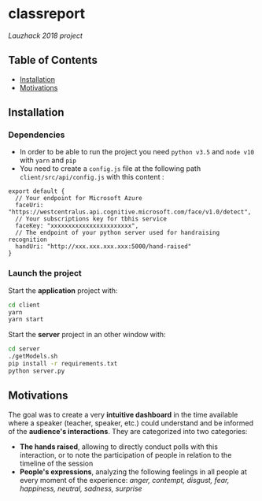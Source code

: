 # classreport
_Lauzhack 2018 project_

## Table of Contents

- [Installation](#installation)
- [Motivations](#motivations)

## Installation

### Dependencies
*  In order to be able to run the project you need `python v3.5` and `node v10` with `yarn` and `pip`
* You need to create a `config.js` file at the following path `client/src/api/config.js` with this content :

```
export default {
  // Your endpoint for Microsoft Azure
  faceUri: "https://westcentralus.api.cognitive.microsoft.com/face/v1.0/detect",
  // Your subscriptions key for tbhis service
  faceKey: "xxxxxxxxxxxxxxxxxxxxxxx",
  // The endpoint of your python server used for handraising recognition
  handUri: "http://xxx.xxx.xxx.xxx:5000/hand-raised"
}
```



### Launch the project


Start the __application__ project with:

```sh
cd client
yarn
yarn start
```

Start the __server__ project in an other window with:

```sh
cd server
./getModels.sh
pip install -r requirements.txt
python server.py
```

## Motivations
The goal was to create a very **intuitive dashboard** in the time available where a speaker (teacher, speaker, etc.) could understand and be informed of the **audience's interactions**. They are categorized into two categories:
- **The hands raised**, allowing to directly conduct polls with this interaction, or to note the participation of people in relation to the timeline of the session
- **People's expressions**, analyzing the following feelings in all people at every moment of the experience: _anger, contempt, disgust, fear, happiness, neutral, sadness, surprise_
